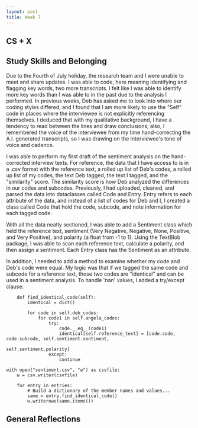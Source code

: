 ```yaml
---
layout: post
title: Week 7
---
```


## CS + X


## Study Skills and Belonging
Due to the Fourth of July holiday, the research team and I were unable to meet and share updates. I was able to code, here meaning identifying and flagging key words, two more transcripts. I felt like I was able to identify more key words than I was able to in the past due to the analysis I performed. In previous weeks, Deb has asked me to look into where our coding styles differed, and I found that I am more likely to use the "Self" code in places where the interviewee is not explicitly referencing themselves. I deduced that with my qualitative background, I have a tendency to read between the lines and draw conclusions; also, I remembered the voice of the interviewee from my time hand-correcting the A.I. generated transcripts, so I was drawing on the interviewee's tone of voice and cadence.

I was able to perform my first draft of the sentiment analysis on the hand-corrected interview texts. For reference, the data that I have access to is in a .csv format with the reference text, a rolled up list of Deb's codes, a rolled up list of my codes, the text Deb tagged, the text I tagged, and the "similarity" score. The similarity score is how Deb analyzed the differences in our codes and subcodes. Previously, I had uploaded, cleaned, and parsed the data into dataclasses called Code and Entry. Entry refers to each attribute of the data, and instead of a list of codes for Deb and I, I created a class called Code that hold the code, subcode, and note information for each tagged code. 

With all the data neatly sectioned, I was able to add a Sentiment class which held the reference text, sentiment (Very Negative, Negative, None, Positive, and Very Positive), and polarity (a float from -1 to 1). Using the TextBlob package, I was able to scan each reference text, calculate a polarity, and then assign a sentiment. Each Entry class has the Sentiment as an attribute. 

In addition, I needed to add a method to examine whether my code and Deb's code were equal. My logic was that if we tagged the same code and subcode for a reference text, those two codes are "identical" and can be used in a sentiment analysis. To handle 'nan' values, I added a try/except clause.

```
    def find_identical_code(self):
        identical = dict()

        for code in self.deb_codes:
            for code1 in self.angela_codes:
                try:
                    code.__eq__(code1)
                    identical[self.reference_text] = [code.code, code.subcode, self.sentiment.sentiment,
                                                      self.sentiment.polarity]
                except:
                    continue

with open("sentiment.csv", "w") as csvfile:
    w = csv.writer(csvfile)

    for entry in entries:
        # Build a dictionary of the member names and values...
        same = entry.find_identical_code()
        w.writerows(same.items())
```


## General Reflections
